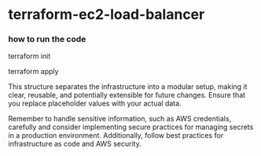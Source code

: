 # terraform-ec2-load-balancer

### how to run the code 
terraform init 

terraform apply 

This structure separates the infrastructure into a modular setup, making it clear, reusable, and potentially extensible for future changes. Ensure that you replace placeholder values with your actual data.

Remember to handle sensitive information, such as AWS credentials, carefully and consider implementing secure practices for managing secrets in a production environment. Additionally, follow best practices for infrastructure as code and AWS security.